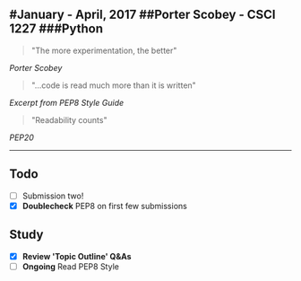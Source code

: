 #January - April, 2017
##Porter Scobey - CSCI 1227
###Python
-------
> "The more experimentation, the better"


*Porter Scobey*

> "...code is read much more than it is written"


*Excerpt from PEP8 Style Guide*

> "Readability counts"


*PEP20*

--------
## Todo
- [ ] Submission two!
- [X] **Doublecheck** PEP8 on first few submissions

## Study
- [X] **Review 'Topic Outline' Q&As**
- [ ] **Ongoing** Read PEP8 Style
